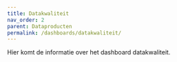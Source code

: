 ```yaml
---
title: Datakwaliteit
nav_order: 2
parent: Dataproducten
permalink: /dashboards/datakwaliteit/
---
```

Hier komt de informatie over het dashboard datakwaliteit. 
